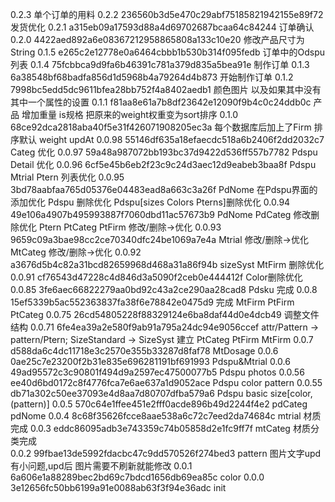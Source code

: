 0.2.3		单个订单的用料
0.2.2	236560b3d5e470c29abf75185821942155e89f72
			发货优化
0.2.1	a315eb09a17593d88a4d69702687bcaa64c84244
			订单确认
0.2.0	4422aed892a6e08367212958865808a133c10e20
			修改产品尺寸为String
0.1.5	e265c2e12778e0a6464cbbb1b530b314f095fedb
			订单中的Odspu列表
0.1.4	75fcbbca9d9fa6b46391c781a379d835a5bea91e
			制作订单
0.1.3	6a38548bf68badfa856d1d5968b4a79264d4b873
			开始制作订单
0.1.2	7998bc5edd5dc9611bfea28bb752f4a8402aedb1
			颜色图片 以及如果其中没有其中一个属性的设置
0.1.1	f81aa8e61a7b8df23642e12090f9b4c0c24ddb0c
			产品 增加重量 is规格 把原来的weight权重变为sort排序
0.1.0	68ce92dca2818aba40f5e31f426071908205ec3a
			每个数据库后加上了Firm 排序默认 weight updAt 
0.0.98	55146df635a18efaecdc518a6b2406f2dd2032c7
			Categ 优化
0.0.97	59a48a987072bb193bc37d9422d536ff557b7782
			Pdspu Detail 优化
0.0.96	6cf5e45b6eb2f23c9c24d3aec12d9eabeb3baa8f
			Pdspu Mtrial Ptern 列表优化
0.0.95	3bd78aabfaa765d05376e04483ead8a663c3a26f
			PdNome 在Pdspu界面的添加优化
			Pdspu 删除优化 Pdspu[sizes Colors Pterns]删除优化
0.0.94	49e106a4907b495993887f7060dbd11ac57673b9
			PdNome PdCateg 修改删除优化
			Ptern PtCateg PtFirm 修改/删除->优化
0.0.93	9659c09a3bae98cc2ce70340dfc24be1069a7e4a
			Mtrial 修改/删除->优化 MtCateg 修改/删除->优化
0.0.92	a3676d5b4c82a31bcd82659968d468a31a86f94b
			sizeSyst MtFirm 删除优化
0.0.91	cf76543d47228c4d846d3a5090f2ceb0e444412f
			Color删除优化
0.0.85	3fe6aec66822279aa0bd92c43a2ce290aa28cad8
			Pdsku 完成
0.0.8	15ef5339b5ac552363837fa38f6e78842e0475d9
			完成 MtFirm PtFirm PtCateg
0.0.75	26cd54805228f88329124e6ba8daf44d0e4dcb49
			调整文件结构
0.0.71	6fe4ea39a2e580f9ab91a795a24dc94e9056ccef
			attr/Pattern -> pattern/Ptern; SizeStandard -> SizeSyst
			建立 PtCateg PtFirm MtFirm
0.0.7	d588da6c4dc11718e3c2570e355b33287d8faf78
			MtDosage
0.0.6	0ae25c7e23200f2b31e835e696281191bf691993
			Pdspu&Mtrial
0.0.6	49ad95572c3c90801f494d9a2597ec47500077b5
			Pdspu photos
0.0.56	ee40d6bd0172c8f4776fca7e6ae637a1d9052ace
			Pdspu color pattern
0.0.55	db71a302c50ee37093e4d8aa7d80707dfba579a6
			Pdspu basic size[color, (pattern)]
0.0.5	570c64e1ffee451e2fff0acde896b49d2244f4e2
			pdCateg pdNome
0.0.4	8c68f35626fcce8aae538a6c72c7eed2da74684c
			mtrial
			材质完成
0.0.3	eddc86095adb3e743359c74b05858d2e1fc9ff7f
			mtCateg
			材质分类完成	
0.0.2	99fbae13de5992fdacbc47c9dd570526f274bed3
			pattern
			图片文字upd有小问题,upd后
			图片需要不刷新就能修改
0.0.1	6a606e1a88289bec2bd69c7bdcd1656db69ea85c
			color
0.0.0	3e12656fc50bb6199a91e0088ab63f3f94e36adc
			init